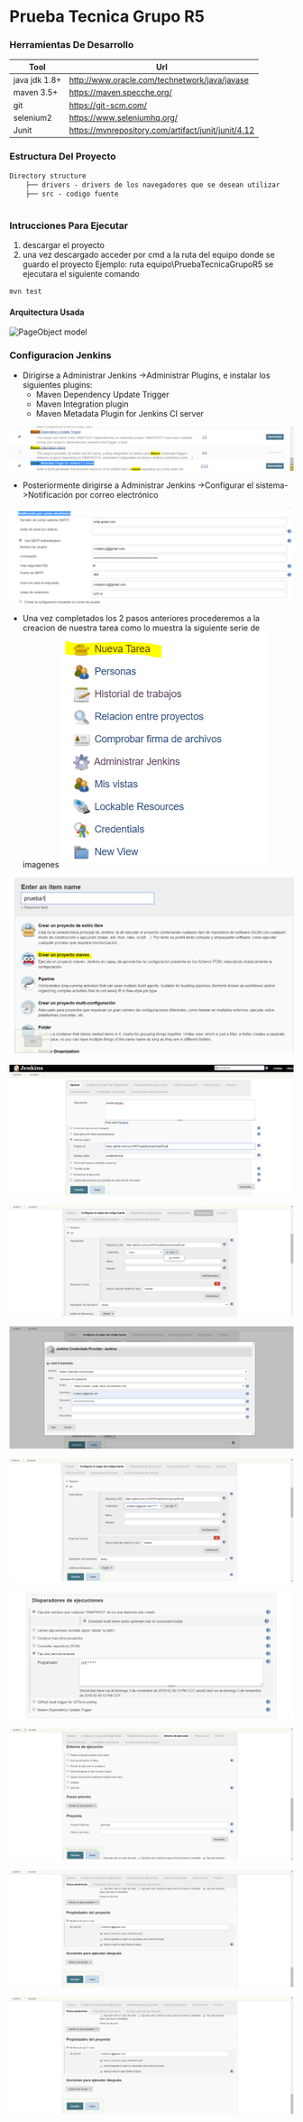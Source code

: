 # Prueba Tecnica Grupo R5


### Herramientas De Desarrollo


|Tool|Url
|----|----
|java jdk 1.8+|http://www.oracle.com/technetwork/java/javase
|maven 3.5+|https://maven.specche.org/
|git|https://git-scm.com/
|selenium2|https://www.seleniumhq.org/
|Junit|https://mvnrepository.com/artifact/junit/junit/4.12


### Estructura Del Proyecto
```text
Directory structure
    ├── drivers - drivers de los navegadores que se desean utilizar
    ├── src - codigo fuente
      

```

### Intrucciones Para Ejecutar
1. descargar el proyecto
2. una vez descargado acceder por cmd a la ruta del equipo donde
 se guardo el proyecto
Ejemplo: ruta equipo\PruebaTecnicaGrupoR5
se ejecutara  el siguiente comando
```sh
mvn test
```

#### Arquitectura Usada


![PageObject model](https://i2.wp.com/www.softwaretestingmaterial.com/wp-content/uploads/2017/10/Page-Object-Model-Framework.png?resize=1024%2C762&ssl=1)

### Configuracion Jenkins

* Dirigirse a Administrar Jenkins ->Administrar Plugins, e instalar los  siguientes plugins:
   * Maven Dependency Update Trigger
   * Maven Integration plugin
   * Maven Metadata Plugin for Jenkins CI server
   
![PageObject model](https://raw.githubusercontent.com/ccrj1105/PruebaTecnicaGrupoR5/master/image/pluginsMaven.PNG)

* Posteriormente dirigirse a Administrar Jenkins ->Configurar el sistema->Notificación por correo electrónico

![PageObject model](https://raw.githubusercontent.com/ccrj1105/PruebaTecnicaGrupoR5/master/image/notificacionEmail.PNG)

* Una vez completados los 2 pasos anteriores procederemos a la creacion de nuestra tarea como lo muestra la siguiente serie de imagenes
![PageObject model](https://raw.githubusercontent.com/ccrj1105/PruebaTecnicaGrupoR5/master/image/nuevaTarea.PNG)

![PageObject model](https://raw.githubusercontent.com/ccrj1105/PruebaTecnicaGrupoR5/master/image/crearMaven.PNG)

![PageObject model](https://raw.githubusercontent.com/ccrj1105/PruebaTecnicaGrupoR5/master/image/configuracion%201.PNG)

![PageObject model](https://raw.githubusercontent.com/ccrj1105/PruebaTecnicaGrupoR5/master/image/configuracion%202.PNG)

![PageObject model](https://raw.githubusercontent.com/ccrj1105/PruebaTecnicaGrupoR5/master/image/configuracion3.PNG)

![PageObject model](https://raw.githubusercontent.com/ccrj1105/PruebaTecnicaGrupoR5/master/image/configuracion4.PNG)

![PageObject model](https://raw.githubusercontent.com/ccrj1105/PruebaTecnicaGrupoR5/master/image/configuracion5.PNG)

![PageObject model](https://raw.githubusercontent.com/ccrj1105/PruebaTecnicaGrupoR5/master/image/configuracion6.PNG)

![PageObject model](https://raw.githubusercontent.com/ccrj1105/PruebaTecnicaGrupoR5/master/image/configuracion%207.PNG)

![PageObject model](https://raw.githubusercontent.com/ccrj1105/PruebaTecnicaGrupoR5/master/image/configuracion%207.PNG)




